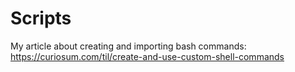 # Scripts 
My article about creating and importing bash commands: 
https://curiosum.com/til/create-and-use-custom-shell-commands
